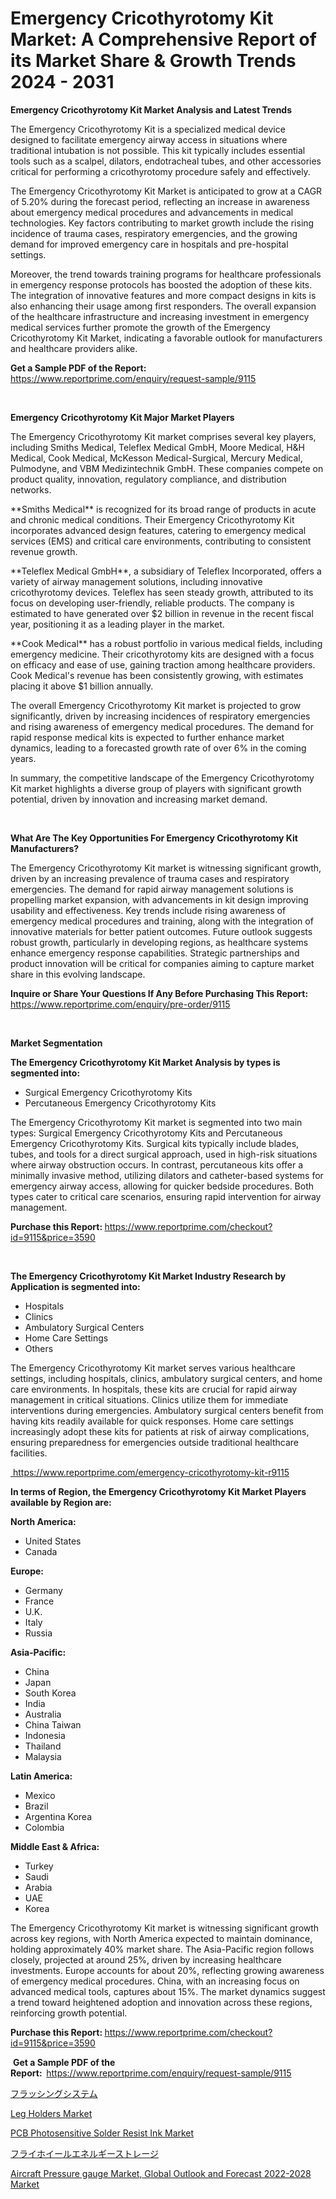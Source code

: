 <p><h1>Emergency Cricothyrotomy Kit Market: A Comprehensive Report of its Market Share & Growth Trends 2024 - 2031</h1></p><p><strong>Emergency Cricothyrotomy Kit Market Analysis and Latest Trends</strong></p>
<p><p>The Emergency Cricothyrotomy Kit is a specialized medical device designed to facilitate emergency airway access in situations where traditional intubation is not possible. This kit typically includes essential tools such as a scalpel, dilators, endotracheal tubes, and other accessories critical for performing a cricothyrotomy procedure safely and effectively.</p><p>The Emergency Cricothyrotomy Kit Market is anticipated to grow at a CAGR of 5.20% during the forecast period, reflecting an increase in awareness about emergency medical procedures and advancements in medical technologies. Key factors contributing to market growth include the rising incidence of trauma cases, respiratory emergencies, and the growing demand for improved emergency care in hospitals and pre-hospital settings. </p><p>Moreover, the trend towards training programs for healthcare professionals in emergency response protocols has boosted the adoption of these kits. The integration of innovative features and more compact designs in kits is also enhancing their usage among first responders. The overall expansion of the healthcare infrastructure and increasing investment in emergency medical services further promote the growth of the Emergency Cricothyrotomy Kit Market, indicating a favorable outlook for manufacturers and healthcare providers alike.</p></p>
<p><strong>Get a Sample PDF of the Report:&nbsp;</strong> <a href="https://www.reportprime.com/enquiry/request-sample/9115">https://www.reportprime.com/enquiry/request-sample/9115</a></p>
<p>&nbsp;</p>
<p><strong>Emergency Cricothyrotomy Kit Major Market Players</strong></p>
<p><p>The Emergency Cricothyrotomy Kit market comprises several key players, including Smiths Medical, Teleflex Medical GmbH, Moore Medical, H&H Medical, Cook Medical, McKesson Medical-Surgical, Mercury Medical, Pulmodyne, and VBM Medizintechnik GmbH. These companies compete on product quality, innovation, regulatory compliance, and distribution networks.</p><p>**Smiths Medical** is recognized for its broad range of products in acute and chronic medical conditions. Their Emergency Cricothyrotomy Kit incorporates advanced design features, catering to emergency medical services (EMS) and critical care environments, contributing to consistent revenue growth. </p><p>**Teleflex Medical GmbH**, a subsidiary of Teleflex Incorporated, offers a variety of airway management solutions, including innovative cricothyrotomy devices. Teleflex has seen steady growth, attributed to its focus on developing user-friendly, reliable products. The company is estimated to have generated over $2 billion in revenue in the recent fiscal year, positioning it as a leading player in the market.</p><p>**Cook Medical** has a robust portfolio in various medical fields, including emergency medicine. Their cricothyrotomy kits are designed with a focus on efficacy and ease of use, gaining traction among healthcare providers. Cook Medical's revenue has been consistently growing, with estimates placing it above $1 billion annually.</p><p>The overall Emergency Cricothyrotomy Kit market is projected to grow significantly, driven by increasing incidences of respiratory emergencies and rising awareness of emergency medical procedures. The demand for rapid response medical kits is expected to further enhance market dynamics, leading to a forecasted growth rate of over 6% in the coming years. </p><p>In summary, the competitive landscape of the Emergency Cricothyrotomy Kit market highlights a diverse group of players with significant growth potential, driven by innovation and increasing market demand.</p></p>
<p>&nbsp;</p>
<p><strong>What Are The Key Opportunities For Emergency Cricothyrotomy Kit Manufacturers?</strong></p>
<p><p>The Emergency Cricothyrotomy Kit market is witnessing significant growth, driven by an increasing prevalence of trauma cases and respiratory emergencies. The demand for rapid airway management solutions is propelling market expansion, with advancements in kit design improving usability and effectiveness. Key trends include rising awareness of emergency medical procedures and training, along with the integration of innovative materials for better patient outcomes. Future outlook suggests robust growth, particularly in developing regions, as healthcare systems enhance emergency response capabilities. Strategic partnerships and product innovation will be critical for companies aiming to capture market share in this evolving landscape.</p></p>
<p><strong>Inquire or Share Your Questions If Any Before Purchasing This Report:</strong> <a href="https://www.reportprime.com/enquiry/pre-order/9115">https://www.reportprime.com/enquiry/pre-order/9115</a></p>
<p>&nbsp;</p>
<p><strong>Market Segmentation</strong></p>
<p><strong>The Emergency Cricothyrotomy Kit Market Analysis by types is segmented into:</strong></p>
<p><ul><li>Surgical Emergency Cricothyrotomy Kits</li><li>Percutaneous Emergency Cricothyrotomy Kits</li></ul></p>
<p><p>The Emergency Cricothyrotomy Kit market is segmented into two main types: Surgical Emergency Cricothyrotomy Kits and Percutaneous Emergency Cricothyrotomy Kits. Surgical kits typically include blades, tubes, and tools for a direct surgical approach, used in high-risk situations where airway obstruction occurs. In contrast, percutaneous kits offer a minimally invasive method, utilizing dilators and catheter-based systems for emergency airway access, allowing for quicker bedside procedures. Both types cater to critical care scenarios, ensuring rapid intervention for airway management.</p></p>
<p><strong>Purchase this Report:&nbsp;</strong><a href="https://www.reportprime.com/checkout?id=9115&price=3590">https://www.reportprime.com/checkout?id=9115&price=3590</a></p>
<p>&nbsp;</p>
<p><strong>The Emergency Cricothyrotomy Kit Market Industry Research by Application is segmented into:</strong></p>
<p><ul><li>Hospitals</li><li>Clinics</li><li>Ambulatory Surgical Centers</li><li>Home Care Settings</li><li>Others</li></ul></p>
<p><p>The Emergency Cricothyrotomy Kit market serves various healthcare settings, including hospitals, clinics, ambulatory surgical centers, and home care environments. In hospitals, these kits are crucial for rapid airway management in critical situations. Clinics utilize them for immediate interventions during emergencies. Ambulatory surgical centers benefit from having kits readily available for quick responses. Home care settings increasingly adopt these kits for patients at risk of airway complications, ensuring preparedness for emergencies outside traditional healthcare facilities.</p></p>
<p><a href="https://www.reportprime.com/emergency-cricothyrotomy-kit-r9115">&nbsp;https://www.reportprime.com/emergency-cricothyrotomy-kit-r9115</a></p>
<p><strong>In terms of Region, the Emergency Cricothyrotomy Kit Market Players available by Region are:</strong></p>
<p>
    <p> <strong> North America: </strong>
        <ul>
            <li>United States</li>
            <li>Canada</li>
        </ul>
        </p> 
    <p> <strong> Europe: </strong>
        <ul>
            <li>Germany</li>
            <li>France</li>
            <li>U.K.</li>
            <li>Italy</li>
            <li>Russia</li>
        </ul>
        </p> 
    <p> <strong> Asia-Pacific: </strong>
        <ul>
            <li>China</li>
            <li>Japan</li>
            <li>South Korea</li>
            <li>India</li>
            <li>Australia</li>
            <li>China Taiwan</li>
            <li>Indonesia</li>
            <li>Thailand</li>
            <li>Malaysia</li>
        </ul>
        </p> 
    <p> <strong> Latin America: </strong>
        <ul>
            <li>Mexico</li>
            <li>Brazil</li>
            <li>Argentina Korea</li>
            <li>Colombia</li>
        </ul>
        </p> 
    <p> <strong> Middle East & Africa: </strong>
        <ul>
            <li>Turkey</li>
            <li>Saudi</li>
            <li>Arabia</li>
            <li>UAE</li>
            <li>Korea</li>
        </ul>
    </p>
    </p>
<p><p>The Emergency Cricothyrotomy Kit market is witnessing significant growth across key regions, with North America expected to maintain dominance, holding approximately 40% market share. The Asia-Pacific region follows closely, projected at around 25%, driven by increasing healthcare investments. Europe accounts for about 20%, reflecting growing awareness of emergency medical procedures. China, with an increasing focus on advanced medical tools, captures about 15%. The market dynamics suggest a trend toward heightened adoption and innovation across these regions, reinforcing growth potential.</p></p>
<p><strong>Purchase this Report: </strong><a href="https://www.reportprime.com/checkout?id=9115&price=3590">https://www.reportprime.com/checkout?id=9115&price=3590</a></p>
<p>&nbsp;<strong>Get a Sample PDF of the Report:&nbsp;&nbsp;</strong><a href="https://www.reportprime.com/enquiry/request-sample/9115">https://www.reportprime.com/enquiry/request-sample/9115</a></p>
<p><strong></strong></p>
<p><p><a href="https://medium.com/@aminohtc4/flushing-systems-market-%E3%81%AF-%E3%82%B3%E3%82%B9%E3%83%88%E7%AE%A1%E7%90%86%E3%81%A8%E5%8A%B9%E7%8E%87%E5%90%91%E4%B8%8A%E3%82%92%E5%84%AA%E5%85%88%E3%81%97%E3%81%BE%E3%81%99-%E3%81%95%E3%82%89%E3%81%AB-%E5%A0%B1%E5%91%8A%E6%9B%B8%E3%81%AF%E5%B8%82%E5%A0%B4%E3%81%AE%E9%9C%80%E8%A6%81%E9%9D%A2%E3%81%A8%E4%BE%9B%E7%B5%A6%E9%9D%A2%E3%81%AE%E4%B8%A1%E6%96%B9%E3%82%92%E3%82%AB%E3%83%90%E3%83%BC%E3%81%97%E3%81%A6%E3%81%84%E3%81%BE%E3%81%99-flushing-systems-%E5%B8%82%E5%A0%B4%E3%81%AF-07af6351bc1b">フラッシングシステム</a></p><p><a href="https://www.linkedin.com/pulse/leg-holders-market-size-share-trends-analysis-report-end-use-n5p3f?trackingId=jP0wQHUpQ8%2BDsGl9GVdSvA%3D%3D">Leg Holders Market</a></p><p><a href="https://issuu.com/reportprime-2/docs/pcb-photosensitive-solder-resist-in_d1705a3fb533dc">PCB Photosensitive Solder Resist Ink Market</a></p><p><a href="https://medium.com/@aminohtc4/flywheel-energy-storage-market-%E3%81%AF-%E3%82%B3%E3%82%B9%E3%83%88%E7%AE%A1%E7%90%86%E3%81%A8%E5%8A%B9%E7%8E%87%E5%90%91%E4%B8%8A%E3%82%92%E5%84%AA%E5%85%88%E3%81%97%E3%81%BE%E3%81%99-%E3%81%95%E3%82%89%E3%81%AB-%E5%A0%B1%E5%91%8A%E6%9B%B8%E3%81%AF%E5%B8%82%E5%A0%B4%E3%81%AE%E9%9C%80%E8%A6%81%E9%9D%A2%E3%81%A8%E4%BE%9B%E7%B5%A6%E9%9D%A2%E3%81%AE%E4%B8%A1%E6%96%B9%E3%82%92%E3%82%AB%E3%83%90%E3%83%BC%E3%81%97%E3%81%A6%E3%81%84%E3%81%BE%E3%81%99-flywheel-energy-5a1f3ca6073e">フライホイールエネルギーストレージ</a></p><p><a href="https://medium.com/@samirmayert184/this-report-on-aircraft-pressure-gauge-market-global-outlook-and-forecast-2022-2028-market-is-a-c0c92272f8ff">Aircraft Pressure gauge Market, Global Outlook and Forecast 2022-2028 Market</a></p></p>